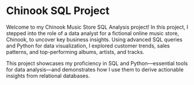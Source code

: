 # Chinook SQL Project
Welcome to my Chinook Music Store SQL Analysis project! In this project, I stepped into the role of a data analyst for a fictional online music store, Chinook, to uncover key business insights. Using advanced SQL queries and Python for data visualization, I explored customer trends, sales patterns, and top-performing albums, artists, and tracks.

This project showcases my proficiency in SQL and Python—essential tools for data analysis—and demonstrates how I use them to derive actionable insights from relational databases.
